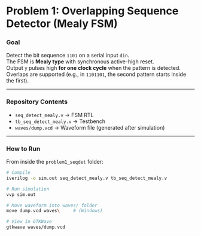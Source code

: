 # Problem 1: Overlapping Sequence Detector (Mealy FSM)

### Goal
Detect the bit sequence `1101` on a serial input `din`.  
The FSM is **Mealy type** with synchronous active-high reset.  
Output `y` pulses high **for one clock cycle** when the pattern is detected.  
Overlaps are supported (e.g., in `1101101`, the second pattern starts inside the first).

---

### Repository Contents
- `seq_detect_mealy.v` → FSM RTL
- `tb_seq_detect_mealy.v` → Testbench
- `waves/dump.vcd` → Waveform file (generated after simulation)

---

### How to Run

From inside the `problem1_seqdet` folder:

```bash
# Compile
iverilog -o sim.out seq_detect_mealy.v tb_seq_detect_mealy.v

# Run simulation
vvp sim.out

# Move waveform into waves/ folder
move dump.vcd waves\     # (Windows)

# View in GTKWave
gtkwave waves/dump.vcd
